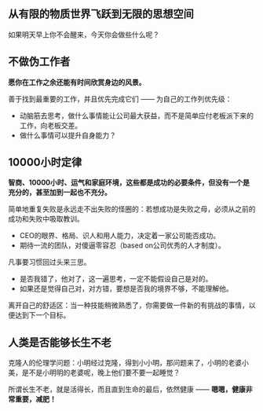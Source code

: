 ## 从有限的物质世界飞跃到无限的思想空间

如果明天早上你不会醒来，今天你会做些什么呢？

## 不做伪工作者

**愿你在工作之余还能有时间欣赏身边的风景。**

善于找到最重要的工作，并且优先完成它们 —— 为自己的工作列优先级：
- 动脑筋去思考，做什么事情能让公司最大获益，而不是简单应付老板派下来的工作，向老板交差。
- 做什么事情可以提升自身能力？

## 10000小时定律

**智商、10000小时、运气和家庭环境，这些都是成功的必要条件，但没有一个是充分的，甚至加到一起也不充分。**

简单地重复失败是永远走不出失败的怪圈的：若想成功是失败之母，必须从之前的成功和失败中吸取教训。
- CEO的眼界、格局、识人和用人能力，决定着一家公司能否成功。
- 期待一流的团队，对傻逼零容忍（based on公司优秀的人才制度）。

凡事要习惯回过头来三思。
+ 是否我错了，他对了，这一遍思考，一定不能假设自己是对的。
+ 如果还是觉得自己对，对方错，要想是否我的境界不够，不能理解他。

离开自己的舒适区：当一种技能稍微熟悉了，你需要做一件新的有挑战的事情，以便达到下一个目标。

## 人类是否能够长生不老

克隆人的伦理学问题：小明经过克隆，得到小小明，那问题来了，小明的老婆小美，是不是小明明的老婆呢，晚上他们要不要一起睡觉？

所谓长生不老，就是活得长，而且直到生命的最后，依然健康 —— **嗯嗯，健康非常重要，减肥！**
